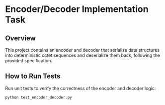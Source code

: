 # Encoder/Decoder Implementation Task

## Overview
This project contains an encoder and decoder that serialize data structures into deterministic octet sequences and deserialize them back, following the provided specification.

## How to Run Tests
Run unit tests to verify the correctness of the encoder and decoder logic:

```bash
python test_encoder_decoder.py
